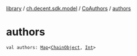[library](../../index.md) / [ch.decent.sdk.model](../index.md) / [CoAuthors](index.md) / [authors](./authors.md)

# authors

`val authors: `[`Map`](https://kotlinlang.org/api/latest/jvm/stdlib/kotlin.collections/-map/index.html)`<`[`ChainObject`](../-chain-object/index.md)`, `[`Int`](https://kotlinlang.org/api/latest/jvm/stdlib/kotlin/-int/index.html)`>`